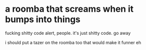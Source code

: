 # a roomba that screams when it bumps into things

fucking shitty code alert, people. it's just shitty code. go away

i should put a tazer on the roomba too that would make it funner eh

